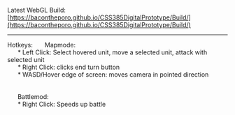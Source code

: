 Latest WebGL Build: [https://bacontheporo.github.io/CSS385DigitalPrototype/Build/](https://bacontheporo.github.io/CSS385DigitalPrototype/Build/)
***

Hotkeys:
&nbsp;&nbsp;&nbsp;&nbsp;&nbsp; Mapmode: <br>
&nbsp;&nbsp;&nbsp;&nbsp;&nbsp; * Left Click: Select hovered unit, move a selected unit, attack with selected unit <br>
&nbsp;&nbsp;&nbsp;&nbsp;&nbsp; * Right Click: clicks end turn button <br>
&nbsp;&nbsp;&nbsp;&nbsp;&nbsp; * WASD/Hover edge of screen: moves camera in pointed direction <br>
<br>
<br>
&nbsp;&nbsp;&nbsp;&nbsp;&nbsp; Battlemod: <br>
&nbsp;&nbsp;&nbsp;&nbsp;&nbsp; * Right Click: Speeds up battle <br>
